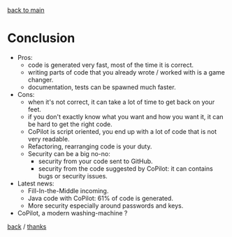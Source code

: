 [back to main](../../../../README.md)

# Conclusion

- Pros:
  - code is generated very fast, most of the time it is correct.
  - writing parts of code that you already wrote / worked with is a game changer.
  - documentation, tests can be spawned much faster.
- Cons:
  - when it's not correct, it can take a lot of time to get back on your feet.
  - if you don't exactly know what you want and how you want it, it can be hard to get the right code.
  - CoPilot is script oriented, you end up with a lot of code that is not very readable.
  - Refactoring, rearranging code is your duty.
  - Security can be a big no-no: 
    - security from your code sent to GitHub.
    - security from the code suggested by CoPilot: it can contains bugs or security issues.
- Latest news:
  - Fill-In-the-Middle incoming.
  - Java code with CoPilot: 61% of code is generated.
  - More security especially around passwords and keys.
- CoPilot, a modern washing-machine ? 

[back](part2.1.md) / [thanks](thanks.md)

